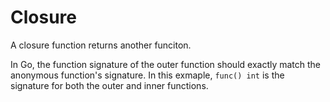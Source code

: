 # Closure

A closure function returns another funciton. 

In Go, the function signature of the outer function should exactly match the anonymous function's signature. 
In this exmaple, `func() int` is the signature for both the outer and inner functions. 